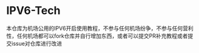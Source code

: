 # IPV6-Tech
本仓库为机场公用的IPV6开启使用教程，不参与任何机场纷争，不参与任何营利性，任何机场都可以fork仓库并自行增加东西，或者可以提交PR补充教程或者提交issue对仓库进行改进
